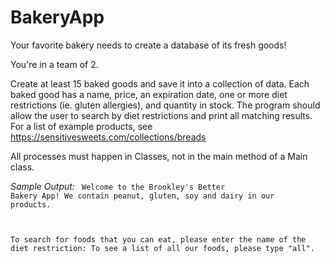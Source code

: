 # BakeryApp



Your favorite bakery needs to create a database of its fresh goods!

You're in a team of 2.

Create at least 15 baked goods and save it into a collection of data. 
Each baked good has a name, price, an expiration date, one or more diet restrictions (ie. gluten allergies), and quantity in stock.
The program should allow the user to search by diet restrictions and print all matching results.
For a list of example products, see https://sensitivesweets.com/collections/breads


All processes must happen in Classes, not in the main method of a Main class.

<em>Sample Output:</em>
<code>
Welcome to the Brookley's Better Bakery App!
We contain peanut, gluten, soy and dairy in our products.

To search for foods that you can eat, please enter the name of the diet restriction:
To see a list of all our foods, please type "all".
</code>
